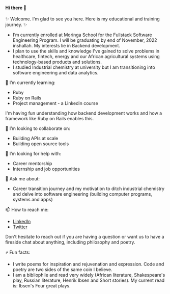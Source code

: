 #### Hi there 👋

✨ Welcome. I'm glad to see you here. Here is my educational and training journey. ✨ 

* I’m currently enrolled at Moringa School for the Fullstack Software Engineering Program. I will be graduating by end of November, 2022 inshallah. My interests lie in Backend development.
* I plan to use the skills and knowledge I've gained to solve problems in healthcare, fintech, energy and our African agricultural systems using technology-based products and solutions.
* I studied Industrial chemistry at university but I am transitioning into software engineering and data analytics.

🌱 I’m currently learning:
* Ruby
* Ruby on Rails
* Project management - a Linkedin course

I'm having fun understanding how backend development works and how a framework like Ruby on Rails enables this.

👯 I’m looking to collaborate on:
* Building APIs at scale 
* Building open source tools 
 
🤔 I’m looking for help with:
* Career mentorship
* Internship and job opportunities
 
💬 Ask me about:
* Career transition journey and my motivation to ditch industrial chemistry and delve into software engineering (building computer programs, systems and apps) 
  
📫 How to reach me:
* [LinkedIn](https://www.linkedin.com/in/joshua-mwale-8a8a3557/)
* [Twitter](https://twitter.com/joshua_mwale)

Don't hesitate to reach out if you are having a question or want us to have a fireside chat about anything, including philosophy and poetry.

⚡ Fun facts:
* I write poems for inspiration and rejuvenation and expression. Code and poetry are two sides of the same coin I believe. 
* I am a bibliophile and read very widely (African literature, Shakespeare's play, Russian literature, Henrik Ibsen and Short stories). My current read is: Ibsen's Four great plays. 

